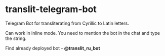 # translit-telegram-bot
Telegram Bot for transliterating from Cyrillic to Latin letters.

Can work in inline mode. You need to mention the bot in the chat and type the string.

Find already deployed bot - **@translit_ru_bot**


